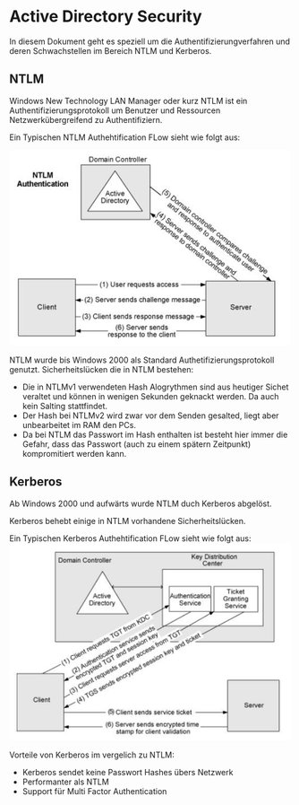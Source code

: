 # Active Directory Security
In diesem Dokument geht es speziell um die Authentifizierungverfahren und deren Schwachstellen
im Bereich NTLM und Kerberos.

## NTLM
Windows New Technology LAN Manager oder kurz NTLM ist ein Authentifizierungsprotokoll um Benutzer und Ressourcen
Netzwerkübergreifend zu Authentifiziern.

Ein Typischen NTLM Authehtification FLow sieht wie folgt aus:

![](NTLM_Flow.png)

NTLM wurde bis Windows 2000 als Standard Authetifizierungsprotokoll genutzt.
Sicherheitslücken die in NTLM bestehen:
+ Die in NTLMv1 verwendeten Hash Alogrythmen sind aus heutiger Sichet veraltet und können in wenigen Sekunden geknackt werden. Da auch kein Salting stattfindet.
+ Der Hash bei NTLMv2 wird zwar vor dem Senden gesalted, liegt aber unbearbeitet im RAM den PCs.
+ Da bei NTLM das Passwort im Hash enthalten ist besteht hier immer die Gefahr, dass das Passwort (auch zu einem spätern Zeitpunkt) kompromitiert werden kann.

## Kerberos
Ab Windows 2000 und aufwärts wurde NTLM duch Kerberos abgelöst.

Kerberos behebt einige in NTLM vorhandene Sicherheitslücken.

Ein Typischen Kerberos Authehtification FLow sieht wie folgt aus:
![](Kerberos_Flow.png)

Vorteile von Kerberos im vergelich zu NTLM:
+ Kerberos sendet keine Passwort Hashes übers Netzwerk
+ Performanter als NTLM
+ Support für Multi Factor Authentication
